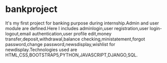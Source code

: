 # bankproject
 It's my first project for banking purpose during internship.Admin and user module are defined.Here I includes adminlogin,user registration,user login-logout,email authentication,user profile edit,money transfer,deposit,withdrawal,balance checking,ministatement,forgot password,change password,newsdisplay,wishlist for newdisplay.Technologies used are HTML,CSS,BOOTSTRAP5,PYTHON,JAVASCRIPT,DJANGO,SQL.
